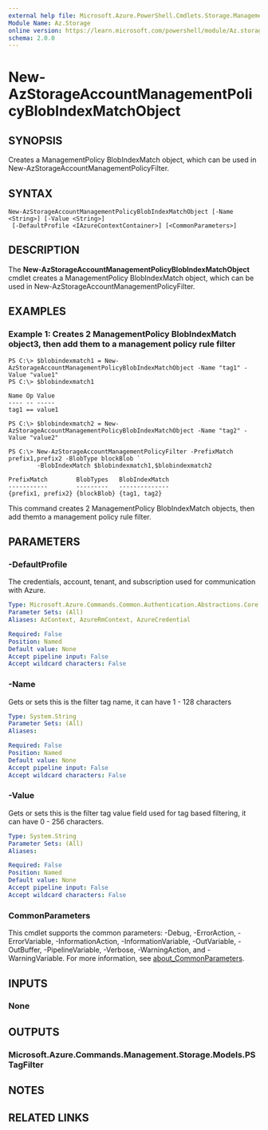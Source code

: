 ```yaml
---
external help file: Microsoft.Azure.PowerShell.Cmdlets.Storage.Management.dll-Help.xml
Module Name: Az.Storage
online version: https://learn.microsoft.com/powershell/module/Az.storage/new-Azstorageaccountmanagementpolicyblobindexmatchobject
schema: 2.0.0
---
```


# New-AzStorageAccountManagementPolicyBlobIndexMatchObject

## SYNOPSIS
Creates a ManagementPolicy BlobIndexMatch object, which can be used in New-AzStorageAccountManagementPolicyFilter.

## SYNTAX

```
New-AzStorageAccountManagementPolicyBlobIndexMatchObject [-Name <String>] [-Value <String>]
 [-DefaultProfile <IAzureContextContainer>] [<CommonParameters>]
```

## DESCRIPTION
The **New-AzStorageAccountManagementPolicyBlobIndexMatchObject** cmdlet creates a ManagementPolicy BlobIndexMatch object, which can be used in New-AzStorageAccountManagementPolicyFilter.

## EXAMPLES

### Example 1: Creates 2 ManagementPolicy BlobIndexMatch object3, then add them to a management policy rule filter
<!-- Skip: Output cannot be splitted from code -->
```
PS C:\> $blobindexmatch1 = New-AzStorageAccountManagementPolicyBlobIndexMatchObject -Name "tag1" -Value "value1"
PS C:\> $blobindexmatch1

Name Op Value 
---- -- ----- 
tag1 == value1

PS C:\> $blobindexmatch2 = New-AzStorageAccountManagementPolicyBlobIndexMatchObject -Name "tag2" -Value "value2"

PS C:\> New-AzStorageAccountManagementPolicyFilter -PrefixMatch prefix1,prefix2 -BlobType blockBlob `
        -BlobIndexMatch $blobindexmatch1,$blobindexmatch2

PrefixMatch        BlobTypes   BlobIndexMatch
-----------        ---------   --------------
{prefix1, prefix2} {blockBlob} {tag1, tag2}  
```

This command creates 2 ManagementPolicy BlobIndexMatch objects, then add themto a management policy rule filter.

## PARAMETERS

### -DefaultProfile
The credentials, account, tenant, and subscription used for communication with Azure.

```yaml
Type: Microsoft.Azure.Commands.Common.Authentication.Abstractions.Core.IAzureContextContainer
Parameter Sets: (All)
Aliases: AzContext, AzureRmContext, AzureCredential

Required: False
Position: Named
Default value: None
Accept pipeline input: False
Accept wildcard characters: False
```

### -Name
Gets or sets this is the filter tag name, it can have 1 - 128 characters

```yaml
Type: System.String
Parameter Sets: (All)
Aliases:

Required: False
Position: Named
Default value: None
Accept pipeline input: False
Accept wildcard characters: False
```

### -Value
Gets or sets this is the filter tag value field used for tag based filtering, it can have 0 - 256 characters.

```yaml
Type: System.String
Parameter Sets: (All)
Aliases:

Required: False
Position: Named
Default value: None
Accept pipeline input: False
Accept wildcard characters: False
```

### CommonParameters
This cmdlet supports the common parameters: -Debug, -ErrorAction, -ErrorVariable, -InformationAction, -InformationVariable, -OutVariable, -OutBuffer, -PipelineVariable, -Verbose, -WarningAction, and -WarningVariable. For more information, see [about_CommonParameters](http://go.microsoft.com/fwlink/?LinkID=113216).

## INPUTS

### None

## OUTPUTS

### Microsoft.Azure.Commands.Management.Storage.Models.PSTagFilter

## NOTES

## RELATED LINKS
